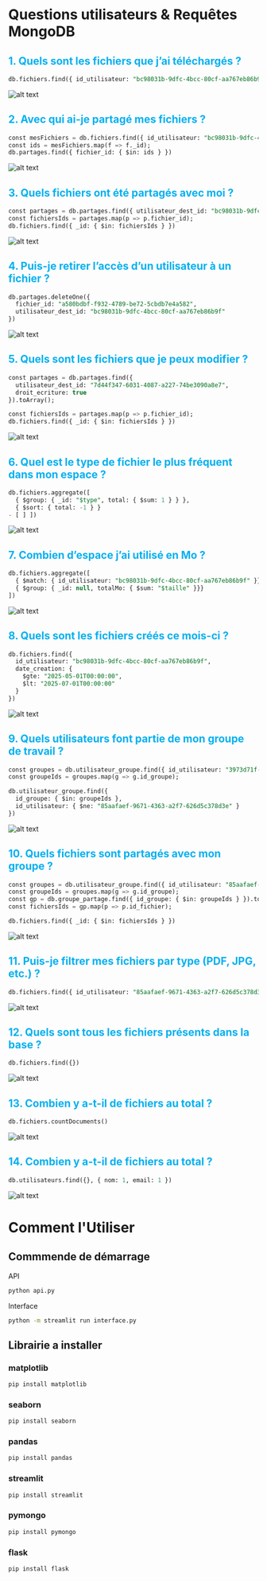 # Questions utilisateurs & Requêtes MongoDB

## <span style="color:rgb(0, 176, 240)">1. Quels sont les fichiers que j’ai téléchargés ?</span>

```sql
db.fichiers.find({ id_utilisateur: "bc98031b-9dfc-4bcc-80cf-aa767eb86b9f" })
```

![alt text](./img_file/image.png)

## <span style="color:rgb(0, 176, 240)">2. Avec qui ai-je partagé mes fichiers ?</span>

```sql
const mesFichiers = db.fichiers.find({ id_utilisateur: "bc98031b-9dfc-4bcc-80cf-aa767eb86b9f" }).toArray();
const ids = mesFichiers.map(f => f._id);
db.partages.find({ fichier_id: { $in: ids } })
```

![alt text](./img_file/image-1.png)

## <span style="color:rgb(0, 176, 240)">3. Quels fichiers ont été partagés avec moi ?</span>

```sql
const partages = db.partages.find({ utilisateur_dest_id: "bc98031b-9dfc-4bcc-80cf-aa767eb86b9f" }).toArray();
const fichiersIds = partages.map(p => p.fichier_id);
db.fichiers.find({ _id: { $in: fichiersIds } })
```

![alt text](./img_file/image-2.png)

## <span style="color:rgb(0, 176, 240)">4. Puis-je retirer l’accès d’un utilisateur à un fichier ?</span>

```sql
db.partages.deleteOne({
  fichier_id: "a580bdbf-f932-4789-be72-5cbdb7e4a582",
  utilisateur_dest_id: "bc98031b-9dfc-4bcc-80cf-aa767eb86b9f"
})
```

![alt text](./img_file/image-3.png)

## <span style="color:rgb(0, 176, 240)">5. Quels sont les fichiers que je peux modifier ?</span>

```sql
const partages = db.partages.find({
  utilisateur_dest_id: "7d44f347-6031-4087-a227-74be3090a8e7",
  droit_ecriture: true
}).toArray();

const fichiersIds = partages.map(p => p.fichier_id);
db.fichiers.find({ _id: { $in: fichiersIds } })
```

![alt text](./img_file/image-4.png)

## <span style="color:rgb(0, 176, 240)">6. Quel est le type de fichier le plus fréquent dans mon espace ?</span>

```sql
db.fichiers.aggregate([
  { $group: { _id: "$type", total: { $sum: 1 } } },
  { $sort: { total: -1 } }
- [ ] ])
```

![alt text](./img_file/image-5.png)

## <span style="color:rgb(0, 176, 240)">7. Combien d’espace j’ai utilisé en Mo ?</span>

```sql
db.fichiers.aggregate([
  { $match: { id_utilisateur: "bc98031b-9dfc-4bcc-80cf-aa767eb86b9f" }},
  { $group: { _id: null, totalMo: { $sum: "$taille" }}}
])
```

![alt text](./img_file/image-6.png)

## <span style="color:rgb(0, 176, 240)">8. Quels sont les fichiers créés ce mois-ci ?</span>

```sql
db.fichiers.find({
  id_utilisateur: "bc98031b-9dfc-4bcc-80cf-aa767eb86b9f",
  date_creation: {
    $gte: "2025-05-01T00:00:00",
    $lt: "2025-07-01T00:00:00"
  }
})
```

![alt text](./img_file/image-7.png)

## <span style="color:rgb(0, 176, 240)">9. Quels utilisateurs font partie de mon groupe de travail ?</span>

```sql
const groupes = db.utilisateur_groupe.find({ id_utilisateur: "3973d71f-8593-4933-8826-046b3d3a44dd" }).toArray();
const groupeIds = groupes.map(g => g.id_groupe);

db.utilisateur_groupe.find({
  id_groupe: { $in: groupeIds },
  id_utilisateur: { $ne: "85aafaef-9671-4363-a2f7-626d5c378d3e" }
})
```

![alt text](./img_file/image-8.png)

## <span style="color:rgb(0, 176, 240)">10. Quels fichiers sont partagés avec mon groupe ?</span>

```sql
const groupes = db.utilisateur_groupe.find({ id_utilisateur: "85aafaef-9671-4363-a2f7-626d5c378d3e" }).toArray();
const groupeIds = groupes.map(g => g.id_groupe);
const gp = db.groupe_partage.find({ id_groupe: { $in: groupeIds } }).toArray();
const fichiersIds = gp.map(p => p.id_fichier);

db.fichiers.find({ _id: { $in: fichiersIds } })
```

![alt text](./img_file/image-9.png)

## <span style="color:rgb(0, 176, 240)">11. Puis-je filtrer mes fichiers par type (PDF, JPG, etc.) ?</span>

```sql
db.fichiers.find({ id_utilisateur: "85aafaef-9671-4363-a2f7-626d5c378d3e", type: "pdf" })
```

![alt text](./img_file/image-10.png)

## <span style="color:rgb(0, 176, 240)">12. Quels sont tous les fichiers présents dans la base ?</span>

```sql
db.fichiers.find({})
```
![alt text](./img_file/image-13.png)

## <span style="color:rgb(0, 176, 240)">1<span style="color:rgb(0, 176, 240)">3. </span>Combien y a-t-il de fichiers au total ?</span>

```sql
db.fichiers.countDocuments()
```

![alt text](./img_file/image-14.png)

## <span style="color:rgb(0, 176, 240)">14. Combien y a-t-il de fichiers au total ?</span>

```sql
db.utilisateurs.find({}, { nom: 1, email: 1 })
```

![alt text](./img_file/image-15.png)


# Comment l'Utiliser 

## Commmende de démarrage

API
```bash
python api.py
```

Interface
```bash
python -m streamlit run interface.py
```

## Librairie a installer

### matplotlib
```bash
pip install matplotlib
```

### seaborn
```bash
pip install seaborn
```

### pandas
```bash
pip install pandas
```

### streamlit
```bash
pip install streamlit
```

### pymongo
```bash
pip install pymongo
```

### flask
```bash
pip install flask
```

